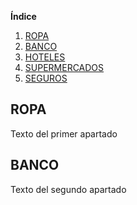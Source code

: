 **Índice**   
1. [ROPA](#id1)
2. [BANCO](#id2)
3. [HOTELES](#id3)
4. [SUPERMERCADOS](#id4)
5. [SEGUROS](#id5)
## ROPA<a name="id1"></a>
Texto del primer apartado
## BANCO<a name="id2"></a>
Texto del segundo apartado
